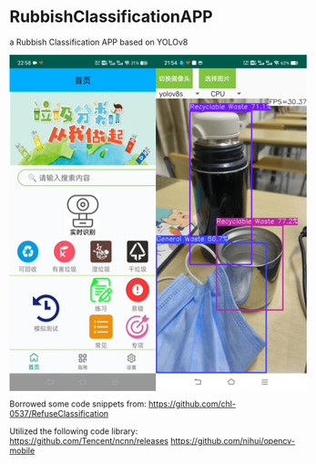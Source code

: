 # RubbishClassificationAPP
a Rubbish Classification APP based on YOLOv8

<div style="display: flex; justify-content: space-between;">
  <img src="assets/demo1.png" alt="alt text" />
  <img src="assets/demo2.png" alt="alt text" />
</div>

Borrowed some code snippets from: https://github.com/chl-0537/RefuseClassification

Utilized the following code library: https://github.com/Tencent/ncnn/releases https://github.com/nihui/opencv-mobile
